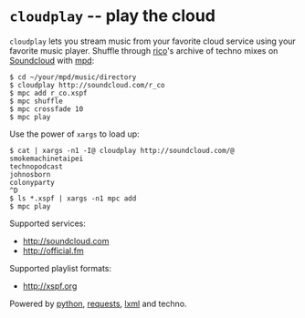 # `cloudplay` -- play the cloud

`cloudplay` lets you stream music from your favorite cloud service using your
favorite music player. Shuffle through [rico](http://soundcloud.com/r_co)'s
archive of techno mixes on [Soundcloud](http://soundcloud.com) with
[mpd](http://musicpd.org/):

    $ cd ~/your/mpd/music/directory
    $ cloudplay http://soundcloud.com/r_co
    $ mpc add r_co.xspf
    $ mpc shuffle
    $ mpc crossfade 10
    $ mpc play

Use the power of `xargs` to load up:

    $ cat | xargs -n1 -I@ cloudplay http://soundcloud.com/@
    smokemachinetaipei
    technopodcast
    johnosborn
    colonyparty
    ^D
    $ ls *.xspf | xargs -n1 mpc add
    $ mpc play

Supported services:

* <http://soundcloud.com>
* <http://official.fm>

Supported playlist formats:

* <http://xspf.org>

Powered by [python](http://python.org), [requests](http://python-requests.org),
[lxml](http://lxml.de) and techno.
